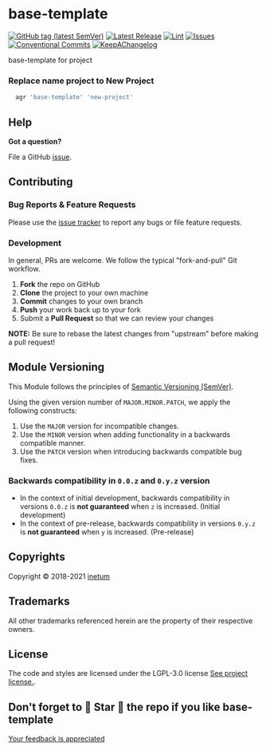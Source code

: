 <!--


  ** DO NOT EDIT THIS FILE
  **
  ** 1) Make all changes to `README.yaml`
  ** 2) Run`make readme` to rebuild this file.
  **
  ** (We maintain HUNDREDS of open source projects. This is how we maintain our sanity.)
  **


  -->

# base-template

[![GitHub tag (latest SemVer)](https://img.shields.io/github/v/tag/inetum-peru/base-template?label=latest&sort=semver)](https://github.com/inetum-peru/base-template/releases) [![Latest Release](https://img.shields.io/github/release/inetum-peru/base-template)](https://github.com/inetum-peru/base-template/releases) [![Lint](https://img.shields.io/github/workflow/status/inetum-peru/base-template/lint-code)](https://github.com/inetum-peru/base-template/actions) [![Issues](https://img.shields.io/github/issues/inetum-peru/base-template)](https://github.com/inetum-peru/base-template/issues) [![Conventional Commits](https://img.shields.io/badge/Conventional%20Commits-1.0.0-yellow)](https://conventionalcommits.org) [![KeepAChangelog](https://img.shields.io/badge/Keep%20A%20Changelog-1.0.0-%23E05735)](https://keepachangelog.com)

base-template for project

### Replace name project to New Project

```bash
  agr 'base-template' 'new-project'
```

## Help

**Got a question?**

File a GitHub [issue](https://github.com/inetum-peru/base-template/issues).

## Contributing

### Bug Reports & Feature Requests

Please use the [issue tracker](https://github.com/inetum-peru/base-template/issues) to report any bugs or file feature requests.

### Development

In general, PRs are welcome. We follow the typical "fork-and-pull" Git workflow.

1.  **Fork** the repo on GitHub
2.  **Clone** the project to your own machine
3.  **Commit** changes to your own branch
4.  **Push** your work back up to your fork
5.  Submit a **Pull Request** so that we can review your changes

**NOTE:** Be sure to rebase the latest changes from "upstream" before making a pull request!

## Module Versioning

This Module follows the principles of [Semantic Versioning (SemVer)](https://semver.org/).

Using the given version number of `MAJOR.MINOR.PATCH`, we apply the following constructs:

1. Use the `MAJOR` version for incompatible changes.
1. Use the `MINOR` version when adding functionality in a backwards compatible manner.
1. Use the `PATCH` version when introducing backwards compatible bug fixes.

### Backwards compatibility in `0.0.z` and `0.y.z` version

- In the context of initial development, backwards compatibility in versions `0.0.z` is **not guaranteed** when `z` is increased. (Initial development)
- In the context of pre-release, backwards compatibility in versions `0.y.z` is **not guaranteed** when `y` is increased. (Pre-release)

## Copyrights

Copyright © 2018-2021 [inetum](http://www.gfiworld.com.pe)

## Trademarks

All other trademarks referenced herein are the property of their respective owners.

## License

The code and styles are licensed under the LGPL-3.0 license [See project license.](LICENSE).

## Don't forget to 🌟 Star 🌟 the repo if you like base-template

[Your feedback is appreciated](https://github.com/inetum-peru/base-template/issues)

